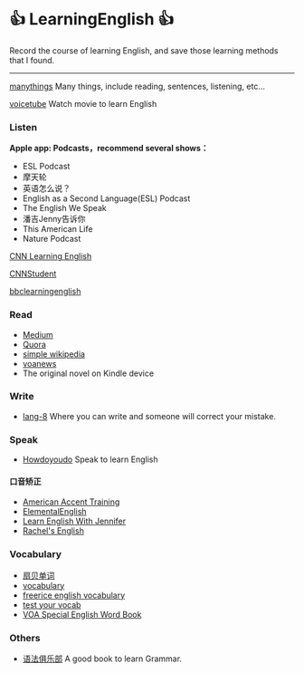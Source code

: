 # :thumbsup: LearningEnglish :thumbsup:

Record the course of learning English, and save those learning methods that I found.

---

[manythings](http://www.manythings.org/) Many things, include reading, sentences, listening, etc...

[voicetube](https://tw.voicetube.com/) Watch movie to learn English

### Listen

**Apple app: Podcasts，recommend several shows：**

* ESL Podcast
* 摩天轮
* 英语怎么说？
* English as a Second Language(ESL) Podcast
* The English We Speak
* 潘吉Jenny告诉你
* This American Life
* Nature Podcast

[CNN Learning English](https://cnn-learn-english.papagei.com)

[CNNStudent](https://www.youtube.com/user/CNNStudent)

[bbclearningenglish](https://www.youtube.com/user/bbclearningenglish)

### Read

* [Medium](https://medium.com/)
* [Quora](https://www.quora.com/)
* [simple wikipedia](https://simple.wikipedia.org)
* [voanews](http://learningenglish.voanews.com/)
* The original novel on Kindle device

### Write

* [lang-8](http://lang-8.com/) Where you can write and someone will correct your mistake.

### Speak

* [Howdoyoudo](https://howdoyou.do/) Speak to learn English

#### 口音矫正

* [American Accent Training](http://pan.baidu.com/s/1skBcbTV)
* [ElementalEnglish](https://www.youtube.com/user/eLeMentalEnglish)
* [Learn English With Jennifer](https://www.youtube.com/channel/UCtz_RVHDGCb4qFjTsnKzFlg)
* [Rachel's English](https://www.youtube.com/user/rachelsenglish/videos)

### Vocabulary

* [扇贝单词](http://www.shanbay.com/)
* [vocabulary](https://www.vocabulary.com/)
* [freerice english vocabulary](http://freerice.com/#/english-vocabulary/1525)
* [test your vocab](http://testyourvocab.com/)
* [VOA Special English Word Book](https://simple.wikipedia.org/wiki/Wikipedia:VOA_Special_English_Word_Book)

### Others

* [语法俱乐部](https://zhusandiao.gitbooks.io/grammar-club/content/xu.html) A good book to learn Grammar.
